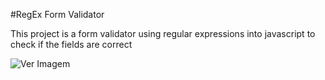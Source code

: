#RegEx Form Validator

This project is a form validator using regular expressions into javascript to check if the fields are correct

![Ver Imagem](https://i.imgur.com/VBGIUYG.png)

